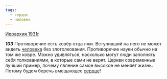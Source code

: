 ```yaml
---
tags:
  - сердце
  - человек
---
```


[Иерархия 1931г](https://127.0.0.1:4002/agni/1931)

___103___
Противоречие есть ковёр отца лжи. Вступивший на него не может видеть [человека](../../../tags/#человек) без злотолкования. Противоречие науки обычно на том же ковре. Можно удивляться, насколько могут люди заполнять себя толкованиями, в которые сами не верят. Церкви современные лучший пример, почему явление самое высокое не меняет жизнь. Потому будем беречь вмещающее [сердце](../../../tags/#сердце)!   

